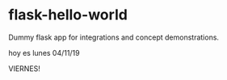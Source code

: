 # flask-hello-world
Dummy flask app for integrations and concept demonstrations.

hoy es lunes 04/11/19


VIERNES!